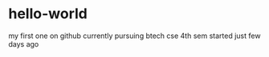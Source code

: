 # hello-world
my first one on github
currently pursuing btech cse
4th sem started just few days ago
